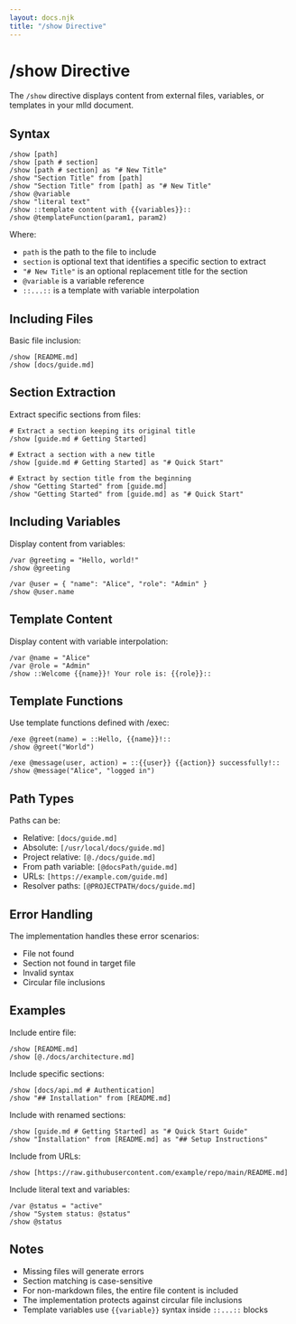 ```yaml
---
layout: docs.njk
title: "/show Directive"
---
```


# /show Directive

The `/show` directive displays content from external files, variables, or templates in your mlld document.

## Syntax

```mlld
/show [path]
/show [path # section]
/show [path # section] as "# New Title"
/show "Section Title" from [path]
/show "Section Title" from [path] as "# New Title"
/show @variable
/show "literal text"
/show ::template content with {{variables}}::
/show @templateFunction(param1, param2)
```

Where:
- `path` is the path to the file to include
- `section` is optional text that identifies a specific section to extract
- `"# New Title"` is an optional replacement title for the section
- `@variable` is a variable reference
- `::...::` is a template with variable interpolation

## Including Files

Basic file inclusion:
```mlld
/show [README.md]
/show [docs/guide.md]
```

## Section Extraction

Extract specific sections from files:

```mlld
# Extract a section keeping its original title
/show [guide.md # Getting Started]

# Extract a section with a new title
/show [guide.md # Getting Started] as "# Quick Start"

# Extract by section title from the beginning
/show "Getting Started" from [guide.md]
/show "Getting Started" from [guide.md] as "# Quick Start"
```

## Including Variables

Display content from variables:

```mlld
/var @greeting = "Hello, world!"
/show @greeting

/var @user = { "name": "Alice", "role": "Admin" }
/show @user.name
```

## Template Content

Display content with variable interpolation:

```mlld
/var @name = "Alice"
/var @role = "Admin"
/show ::Welcome {{name}}! Your role is: {{role}}::
```

## Template Functions

Use template functions defined with /exec:

```mlld
/exe @greet(name) = ::Hello, {{name}}!::
/show @greet("World")

/exe @message(user, action) = ::{{user}} {{action}} successfully!::
/show @message("Alice", "logged in")
```

## Path Types

Paths can be:
- Relative: `[docs/guide.md]`
- Absolute: `[/usr/local/docs/guide.md]`
- Project relative: `[@./docs/guide.md]`
- From path variable: `[@docsPath/guide.md]`
- URLs: `[https://example.com/guide.md]`
- Resolver paths: `[@PROJECTPATH/docs/guide.md]`

## Error Handling

The implementation handles these error scenarios:
- File not found
- Section not found in target file
- Invalid syntax
- Circular file inclusions

## Examples

Include entire file:
```mlld
/show [README.md]
/show [@./docs/architecture.md]
```

Include specific sections:
```mlld
/show [docs/api.md # Authentication]
/show "## Installation" from [README.md]
```

Include with renamed sections:
```mlld
/show [guide.md # Getting Started] as "# Quick Start Guide"
/show "Installation" from [README.md] as "## Setup Instructions"
```

Include from URLs:
```mlld
/show [https://raw.githubusercontent.com/example/repo/main/README.md]
```

Include literal text and variables:
```mlld
/var @status = "active"
/show "System status: @status"
/show @status
```

## Notes

- Missing files will generate errors
- Section matching is case-sensitive
- For non-markdown files, the entire file content is included
- The implementation protects against circular file inclusions
- Template variables use `{{variable}}` syntax inside `::...::` blocks